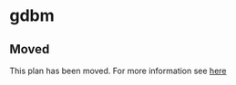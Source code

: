 # gdbm

## Moved

This plan has been moved. For more information see [here](https://github.com/habitat-sh/core-plans#additional-plans)
